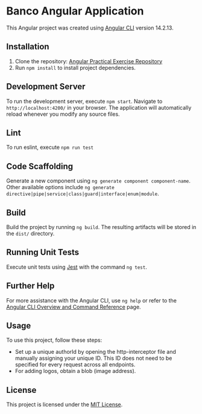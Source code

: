 # Banco Angular Application

This Angular project was created using [Angular CLI](https://github.com/angular/angular-cli) version 14.2.13.

## Installation

1. Clone the repository: [Angular Practical Exercise Repository](https://github.com/DiegoRTK/angular-practical-excercise)
2. Run `npm install` to install project dependencies.

## Development Server

To run the development server, execute `npm start`. Navigate to `http://localhost:4200/` in your browser. The application will automatically reload whenever you modify any source files.

## Lint
To run eslint, execute `npm run test`

## Code Scaffolding
Generate a new component using `ng generate component component-name`. Other available options include `ng generate directive|pipe|service|class|guard|interface|enum|module`.

## Build

Build the project by running `ng build`. The resulting artifacts will be stored in the `dist/` directory.

## Running Unit Tests

Execute unit tests using [Jest](https://jestjs.io) with the command `ng test`.

## Further Help

For more assistance with the Angular CLI, use `ng help` or refer to the [Angular CLI Overview and Command Reference](https://angular.io/cli) page.

## Usage

To use this project, follow these steps:
- Set up a unique authorId by opening the http-interceptor file and manually assigning your unique ID. This ID does not need to be specified for every request across all endpoints.
- For adding logos, obtain a blob (image address).

## License

This project is licensed under the [MIT License](LICENSE).

